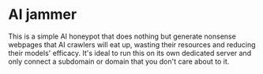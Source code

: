 # AI jammer

This is a simple AI honeypot that does nothing but generate nonsense webpages that AI crawlers will eat up, wasting their resources and reducing their models' efficacy. It's ideal to run this on its own dedicated server and only connect a subdomain or domain that you don't care about to it.

